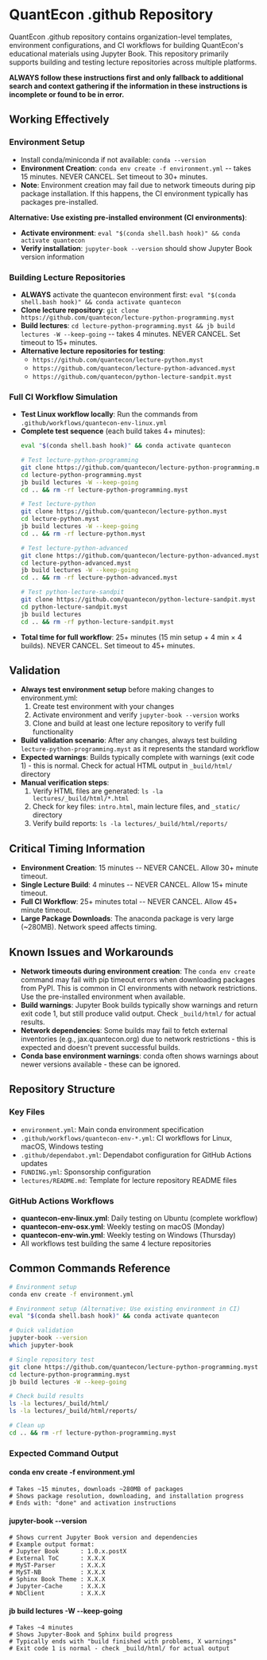 # QuantEcon .github Repository

QuantEcon .github repository contains organization-level templates, environment configurations, and CI workflows for building QuantEcon's educational materials using Jupyter Book. This repository primarily supports building and testing lecture repositories across multiple platforms.

**ALWAYS follow these instructions first and only fallback to additional search and context gathering if the information in these instructions is incomplete or found to be in error.**

## Working Effectively

### Environment Setup
- Install conda/miniconda if not available: `conda --version`
- **Environment Creation**: `conda env create -f environment.yml` -- takes 15 minutes. NEVER CANCEL. Set timeout to 30+ minutes.
- **Note**: Environment creation may fail due to network timeouts during pip package installation. If this happens, the CI environment typically has packages pre-installed.

**Alternative: Use existing pre-installed environment (CI environments)**:
- **Activate environment**: `eval "$(conda shell.bash hook)" && conda activate quantecon`
- **Verify installation**: `jupyter-book --version` should show Jupyter Book version information

### Building Lecture Repositories
- **ALWAYS** activate the quantecon environment first: `eval "$(conda shell.bash hook)" && conda activate quantecon`
- **Clone lecture repository**: `git clone https://github.com/quantecon/lecture-python-programming.myst`
- **Build lectures**: `cd lecture-python-programming.myst && jb build lectures -W --keep-going` -- takes 4 minutes. NEVER CANCEL. Set timeout to 15+ minutes.
- **Alternative lecture repositories for testing**:
  - `https://github.com/quantecon/lecture-python.myst`
  - `https://github.com/quantecon/lecture-python-advanced.myst` 
  - `https://github.com/quantecon/python-lecture-sandpit.myst`

### Full CI Workflow Simulation
- **Test Linux workflow locally**: Run the commands from `.github/workflows/quantecon-env-linux.yml`
- **Complete test sequence** (each build takes 4+ minutes):
  ```bash
  eval "$(conda shell.bash hook)" && conda activate quantecon
  
  # Test lecture-python-programming
  git clone https://github.com/quantecon/lecture-python-programming.myst
  cd lecture-python-programming.myst
  jb build lectures -W --keep-going
  cd .. && rm -rf lecture-python-programming.myst
  
  # Test lecture-python  
  git clone https://github.com/quantecon/lecture-python.myst
  cd lecture-python.myst
  jb build lectures -W --keep-going
  cd .. && rm -rf lecture-python.myst
  
  # Test lecture-python-advanced
  git clone https://github.com/quantecon/lecture-python-advanced.myst
  cd lecture-python-advanced.myst
  jb build lectures -W --keep-going
  cd .. && rm -rf lecture-python-advanced.myst
  
  # Test python-lecture-sandpit
  git clone https://github.com/quantecon/python-lecture-sandpit.myst
  cd python-lecture-sandpit.myst
  jb build lectures
  cd .. && rm -rf python-lecture-sandpit.myst
  ```
- **Total time for full workflow**: 25+ minutes (15 min setup + 4 min × 4 builds). NEVER CANCEL. Set timeout to 45+ minutes.

## Validation

- **Always test environment setup** before making changes to environment.yml:
  1. Create test environment with your changes
  2. Activate environment and verify `jupyter-book --version` works
  3. Clone and build at least one lecture repository to verify full functionality
- **Build validation scenario**: After any changes, always test building `lecture-python-programming.myst` as it represents the standard workflow
- **Expected warnings**: Builds typically complete with warnings (exit code 1) - this is normal. Check for actual HTML output in `_build/html/` directory
- **Manual verification steps**:
  1. Verify HTML files are generated: `ls -la lectures/_build/html/*.html`
  2. Check for key files: `intro.html`, main lecture files, and `_static/` directory
  3. Verify build reports: `ls -la lectures/_build/html/reports/`

## Critical Timing Information

- **Environment Creation**: 15 minutes -- NEVER CANCEL. Allow 30+ minute timeout.
- **Single Lecture Build**: 4 minutes -- NEVER CANCEL. Allow 15+ minute timeout.
- **Full CI Workflow**: 25+ minutes total -- NEVER CANCEL. Allow 45+ minute timeout.
- **Large Package Downloads**: The anaconda package is very large (~280MB). Network speed affects timing.

## Known Issues and Workarounds

- **Network timeouts during environment creation**: The `conda env create` command may fail with pip timeout errors when downloading packages from PyPI. This is common in CI environments with network restrictions. Use the pre-installed environment when available.
- **Build warnings**: Jupyter Book builds typically show warnings and return exit code 1, but still produce valid output. Check `_build/html/` for actual results.
- **Network dependencies**: Some builds may fail to fetch external inventories (e.g., jax.quantecon.org) due to network restrictions - this is expected and doesn't prevent successful builds.
- **Conda base environment warnings**: conda often shows warnings about newer versions available - these can be ignored.

## Repository Structure

### Key Files
- `environment.yml`: Main conda environment specification
- `.github/workflows/quantecon-env-*.yml`: CI workflows for Linux, macOS, Windows testing
- `.github/dependabot.yml`: Dependabot configuration for GitHub Actions updates  
- `FUNDING.yml`: Sponsorship configuration
- `lectures/README.md`: Template for lecture repository README files

### GitHub Actions Workflows
- **quantecon-env-linux.yml**: Daily testing on Ubuntu (complete workflow)
- **quantecon-env-osx.yml**: Weekly testing on macOS (Monday)
- **quantecon-env-win.yml**: Weekly testing on Windows (Thursday)
- All workflows test building the same 4 lecture repositories

## Common Commands Reference

```bash
# Environment setup
conda env create -f environment.yml

# Environment setup (Alternative: Use existing environment in CI)
eval "$(conda shell.bash hook)" && conda activate quantecon

# Quick validation
jupyter-book --version
which jupyter-book

# Single repository test
git clone https://github.com/quantecon/lecture-python-programming.myst
cd lecture-python-programming.myst
jb build lectures -W --keep-going

# Check build results
ls -la lectures/_build/html/
ls -la lectures/_build/html/reports/

# Clean up
cd .. && rm -rf lecture-python-programming.myst
```

### Expected Command Output

#### conda env create -f environment.yml
```
# Takes ~15 minutes, downloads ~280MB of packages
# Shows package resolution, downloading, and installation progress
# Ends with: "done" and activation instructions
```

#### jupyter-book --version
```
# Shows current Jupyter Book version and dependencies
# Example output format:
# Jupyter Book      : 1.0.x.postX
# External ToC      : X.X.X
# MyST-Parser       : X.X.X
# MyST-NB           : X.X.X
# Sphinx Book Theme : X.X.X
# Jupyter-Cache     : X.X.X
# NbClient          : X.X.X
```

#### jb build lectures -W --keep-going
```
# Takes ~4 minutes
# Shows Jupyter-Book and Sphinx build progress
# Typically ends with "build finished with problems, X warnings"
# Exit code 1 is normal - check _build/html/ for actual output
```